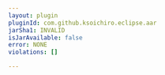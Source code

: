 ```yaml
---
layout: plugin
pluginId: com.github.ksoichiro.eclipse.aar
jarSha1: INVALID
isJarAvailable: false
error: NONE
violations: []

---
```


